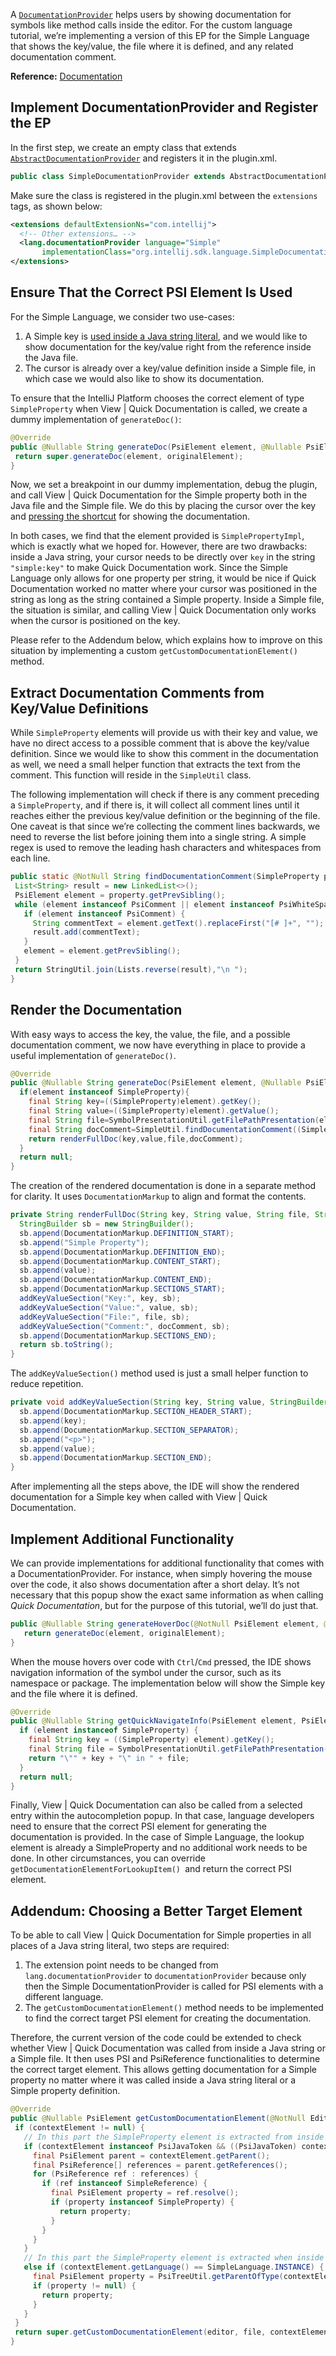 [//]: # (title: 19. Documentation)

<!-- Copyright 2000-2021 JetBrains s.r.o. and other contributors. Use of this source code is governed by the Apache 2.0 license that can be found in the LICENSE file. -->

A [`DocumentationProvider`](upsource:///platform/analysis-api/src/com/intellij/lang/documentation/DocumentationProvider.java)
helps users by showing documentation for symbols like method calls inside the editor.
For the custom language tutorial, we’re implementing a version of this EP for the Simple Language that shows the key/value,
the file where it is defined, and any related documentation comment.

**Reference:** [Documentation](documentation.md)


## Implement DocumentationProvider and Register the EP

In the first step, we create an empty class that extends 
[`AbstractDocumentationProvider`](upsource:///platform/analysis-api/src/com/intellij/lang/documentation/AbstractDocumentationProvider.java)
and registers it in the <path>plugin.xml</path>.


```java
public class SimpleDocumentationProvider extends AbstractDocumentationProvider { }
```

Make sure the class is registered in the <path>plugin.xml</path> between the `extensions` tags, as shown below:

```xml
<extensions defaultExtensionNs="com.intellij">
  <!-- Other extensions… -->
  <lang.documentationProvider language="Simple"
       implementationClass="org.intellij.sdk.language.SimpleDocumentationProvider"/>
</extensions>
```


## Ensure That the Correct PSI Element Is Used

For the Simple Language, we consider two use-cases:

1. A Simple key is [used inside a Java string literal](https://plugins.jetbrains.com/docs/intellij/reference-contributor.html), 
   and we would like to show documentation for the key/value right from the reference inside the Java file.
2. The cursor is already over a key/value definition inside a Simple file, in which case we would also like to show its documentation.

To ensure that the IntelliJ Platform chooses the correct element of type `SimpleProperty` when <menupath>View | Quick Documentation</menupath> is called,
we create a dummy implementation of `generateDoc()`:

```java
@Override
public @Nullable String generateDoc(PsiElement element, @Nullable PsiElement originalElement) {
 return super.generateDoc(element, originalElement);
}
```

Now, we set a breakpoint in our dummy implementation, debug the plugin, and call <menupath>View | Quick Documentation</menupath>
for the Simple property both in the Java file and the Simple file.
We do this by placing the cursor over the key and [pressing the shortcut](https://www.jetbrains.com/help/idea/viewing-reference-information.html#view-quick-docs)
for showing the documentation.

In both cases, we find that the element provided is `SimplePropertyImpl`, which is exactly what we hoped for.
However, there are two drawbacks: inside a Java string, your cursor needs to be directly over `key` in the string `"simple:key"` to make <emphasis>Quick Documentation</emphasis> work.
Since the Simple Language only allows for one property per string,
it would be nice if <emphasis>Quick Documentation</emphasis> worked no matter where your cursor was positioned in the string as long as the string contained a Simple property.
Inside a Simple file, the situation is similar, and calling <menupath>View | Quick Documentation</menupath> only works when the cursor is positioned on the key.

Please refer to the Addendum below, which explains how to improve on this situation by implementing a custom `getCustomDocumentationElement()` method.


## Extract Documentation Comments from Key/Value Definitions

While `SimpleProperty` elements will provide us with their key and value, we have no direct access to a possible comment that is above the key/value definition.
Since we would like to show this comment in the documentation as well, we need a small helper function that extracts the text from the comment.
This function will reside in the `SimpleUtil` class.

The following implementation will check if there is any comment preceding a `SimpleProperty`, and if there is,
it will collect all comment lines until it reaches either the previous key/value definition or the beginning of the file.
One caveat is that since we’re collecting the comment lines backwards, we need to reverse the list before joining them into a single string.
A simple regex is used to remove the leading hash characters and whitespaces from each line.

```java
public static @NotNull String findDocumentationComment(SimpleProperty property) {
 List<String> result = new LinkedList<>();
 PsiElement element = property.getPrevSibling();
 while (element instanceof PsiComment || element instanceof PsiWhiteSpace) {
   if (element instanceof PsiComment) {
     String commentText = element.getText().replaceFirst("[# ]+", "");
     result.add(commentText);
   }
   element = element.getPrevSibling();
 }
 return StringUtil.join(Lists.reverse(result),"\n ");
}
```


## Render the Documentation

With easy ways to access the key, the value, the file, and a possible documentation comment,
we now have everything in place to provide a useful implementation of `generateDoc()`.

```java
@Override
public @Nullable String generateDoc(PsiElement element, @Nullable PsiElement originalElement){
  if(element instanceof SimpleProperty){
    final String key=((SimpleProperty)element).getKey();
    final String value=((SimpleProperty)element).getValue();
    final String file=SymbolPresentationUtil.getFilePathPresentation(element.getContainingFile());
    final String docComment=SimpleUtil.findDocumentationComment((SimpleProperty)element);
    return renderFullDoc(key,value,file,docComment);
  }
  return null;
}
```

The creation of the rendered documentation is done in a separate method for clarity.
It uses `DocumentationMarkup` to align and format the contents.

```java
private String renderFullDoc(String key, String value, String file, String docComment) {
  StringBuilder sb = new StringBuilder();
  sb.append(DocumentationMarkup.DEFINITION_START);
  sb.append("Simple Property");
  sb.append(DocumentationMarkup.DEFINITION_END);
  sb.append(DocumentationMarkup.CONTENT_START);
  sb.append(value);
  sb.append(DocumentationMarkup.CONTENT_END);
  sb.append(DocumentationMarkup.SECTIONS_START);
  addKeyValueSection("Key:", key, sb);
  addKeyValueSection("Value:", value, sb);
  addKeyValueSection("File:", file, sb);
  addKeyValueSection("Comment:", docComment, sb);
  sb.append(DocumentationMarkup.SECTIONS_END);
  return sb.toString();
}
```

The `addKeyValueSection()` method used is just a small helper function to reduce repetition.

```java
private void addKeyValueSection(String key, String value, StringBuilder sb) {
  sb.append(DocumentationMarkup.SECTION_HEADER_START);
  sb.append(key);
  sb.append(DocumentationMarkup.SECTION_SEPARATOR);
  sb.append("<p>");
  sb.append(value);
  sb.append(DocumentationMarkup.SECTION_END);
}
```

After implementing all the steps above, the IDE will show the rendered documentation for a Simple key when called with <menupath>View | Quick Documentation</menupath>.


## Implement Additional Functionality

We can provide implementations for additional functionality that comes with a DocumentationProvider.
For instance, when simply hovering the mouse over the code, it also shows documentation after a short delay.
It’s not necessary that this popup show the exact same information as when calling _Quick Documentation_, but for the purpose of this tutorial, we’ll do just that.

```java
public @Nullable String generateHoverDoc(@NotNull PsiElement element, @Nullable PsiElement originalElement) {
   return generateDoc(element, originalElement);
}
```

When the mouse hovers over code with `Ctrl`/`Cmd` pressed, the IDE shows navigation information of the symbol under the cursor,
such as its namespace or package.
The implementation below will show the Simple key and the file where it is defined.

```java
@Override
public @Nullable String getQuickNavigateInfo(PsiElement element, PsiElement originalElement) {
  if (element instanceof SimpleProperty) {
    final String key = ((SimpleProperty) element).getKey();
    final String file = SymbolPresentationUtil.getFilePathPresentation(element.getContainingFile());
    return "\"" + key + "\" in " + file;
  }
  return null;
}
```


Finally, <menupath>View | Quick Documentation</menupath> can also be called from a selected entry within the autocompletion popup.
In that case, language developers need to ensure that the correct PSI element for generating the documentation is provided.
In the case of Simple Language, the lookup element is already a SimpleProperty and no additional work needs to be done.
In other circumstances, you can override `getDocumentationElementForLookupItem() `and return the correct PSI element.


## Addendum: Choosing a Better Target Element

To be able to call <menupath>View | Quick Documentation</menupath> for Simple properties in all places of a Java string literal, two steps are required:

1. The extension point needs to be changed from `lang.documentationProvider` to `documentationProvider` because only then 
   the Simple DocumentationProvider is called for PSI elements with a different language.
2. The `getCustomDocumentationElement()` method needs to be implemented to find the correct target PSI element for creating the documentation.

Therefore, the current version of the code could be extended to check whether <menupath>View | Quick Documentation</menupath> was called from inside a Java string or a Simple file.
It then uses PSI and PsiReference functionalities to determine the correct target element.
This allows getting documentation for a Simple property no matter where it was called inside a Java string literal or a Simple property definition.

```java
@Override
public @Nullable PsiElement getCustomDocumentationElement(@NotNull Editor editor, @NotNull PsiFile file, @Nullable PsiElement contextElement, int targetOffset) {
 if (contextElement != null) {
   // In this part the SimpleProperty element is extracted from inside a Java string
   if (contextElement instanceof PsiJavaToken && ((PsiJavaToken) contextElement).getTokenType().equals(JavaTokenType.STRING_LITERAL)) {
     final PsiElement parent = contextElement.getParent();
     final PsiReference[] references = parent.getReferences();
     for (PsiReference ref : references) {
       if (ref instanceof SimpleReference) {
         final PsiElement property = ref.resolve();
         if (property instanceof SimpleProperty) {
           return property;
         }
       }
     }
   }
   // In this part the SimpleProperty element is extracted when inside a .simple file
   else if (contextElement.getLanguage() == SimpleLanguage.INSTANCE) {
     final PsiElement property = PsiTreeUtil.getParentOfType(contextElement, SimpleProperty.class);
     if (property != null) {
       return property;
     }
   }
 }
 return super.getCustomDocumentationElement(editor, file, contextElement, targetOffset);
}
```
